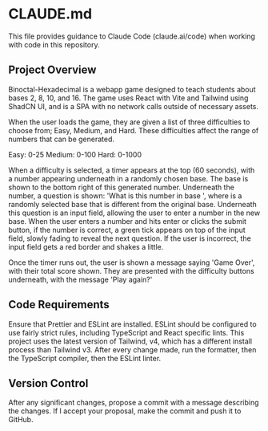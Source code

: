 # CLAUDE.md

This file provides guidance to Claude Code (claude.ai/code) when working with code in this repository.

## Project Overview

Binoctal-Hexadecimal is a webapp game designed to teach students about bases 2, 8, 10, and 16.
The game uses React with Vite and Tailwind using ShadCN UI, and is a SPA with no network calls outside of necessary assets.

When the user loads the game, they are given a list of three difficulties to choose from; Easy, Medium, and Hard.
These difficulties affect the range of numbers that can be generated.

Easy: 0-25
Medium: 0-100
Hard: 0-1000

When a difficulty is selected, a timer appears at the top (60 seconds), with a number appearing underneath in a randomly chosen base.
The base is shown to the bottom right of this generated number.
Underneath the number, a question is shown: 'What is this number in base <newBase>', where <newBase> is a randomly selected base that is different from the original base.
Underneath this question is an input field, allowing the user to enter a number in the new base.
When the user enters a number and hits enter or clicks the submit button, if the number is correct, a green tick appears on top of the input field, slowly fading to reveal the next question.
If the user is incorrect, the input field gets a red border and shakes a little.

Once the timer runs out, the user is shown a message saying 'Game Over', with their total score shown.
They are presented with the difficulty buttons underneath, with the message 'Play again?'

## Code Requirements
Ensure that Prettier and ESLint are installed.
ESLint should be configured to use fairly strict rules, including TypeScript and React specific lints.
This project uses the latest version of Tailwind, v4, which has a different install process than Tailwind v3.
After every change made, run the formatter, then the TypeScript compiler, then the ESLint linter.

## Version Control
After any significant changes, propose a commit with a message describing the changes.
If I accept your proposal, make the commit and push it to GitHub.